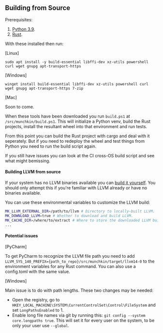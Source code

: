## Building from Source

Prerequisites:

1. [Python 3.9](https://www.python.org/downloads/).
2. [Rust](https://www.rust-lang.org/tools/install).

With these installed then run:

[Linux]

`sudo apt install -y build-essential libffi-dev xz-utils powershell curl wget gnupg apt-transport-https`

[Windows]

`winget install build-essential libffi-dev xz-utils powershell curl wget gnupg apt-transport-https 7-zip`

[Mac]

Soon to come.

When these tools have been downloaded you run `build.ps1` at `/src/munchkin/build.ps1`. This will initialize a Python venv, build the Rust projects, install the resultant wheel into that environment and run tests. 

From this point you can build the Rust project with cargo and deal with it seperately.
But if you need to redeploy the wheel and test things from Python you need to run the build script again.

If you still have issues you can look at the CI cross-OS build script and see what might bemissing.

#### Building LLVM from source

If your system has no LLVM binaries available you can [build it yourself](https://llvm.org/docs/GettingStarted.html#getting-the-source-code-and-building-llvm).
You should only attempt this if you're familiar with LLVM already or have no binaries available.

You can use these environmental variables to customize the LLVM build:
```bash
MK_LLVM_EXTERNAL_DIR=/path/to/llvm # Directory to locally-built LLVM.
MK_DOWNLOAD_LLVM=true # Whether to download and build LLVM.
MK_CACHE_DIR=/where/to/extract # Where to store the downloaded LLVM build. Defaults to target which gets cleared on clean.
...
```

#### Potential issues

[PyCharm]

To get PyCharm to recognize the LLVM file path you need to add  `LLVM_SYS_140_PREFIX={path_to_repo}/src/munchkin/target/llvm14-0` to the environment variables for any Rust command. You can also use a config.toml with the same value.

[Windows]

Main issue is to do with path lengths. These two changes may be needed:

* Open the registry, go to `HKEY_LOCAL_MACHINE\SYSTEM\CurrentControlSet\Control\FileSystem` and set `LongPathsEnabled` to 1.
* Enable long file names via git by running this: `git config --system core.longpaths true`. This will set it for every user on the system, to be only your user use `--global`.
